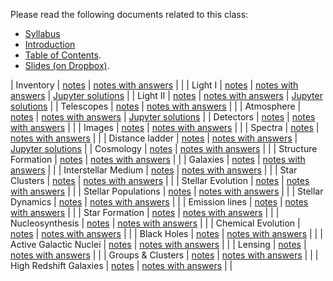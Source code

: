 Please read the following documents related to this class:

 * [Syllabus](pdf/syllabus.pdf)
 * [Introduction](pdf/intro.pdf) 
 * [Table of Contents](pdf/toc.pdf).
 * [Slides (on Dropbox)](https://www.dropbox.com/sh/97mr5mt9u6cyay8/AADPxv1XZh0k97chEPJr8hWFa?dl=0).

| Inventory | [notes](pdf/inventory.pdf) | [notes with answers](pdf/inventory-answers.pdf) | |
| Light I | [notes](pdf/light-1.pdf) | [notes with answers](pdf/light-1-answers.pdf) | [Jupyter solutions](https://nbviewer.jupyter.org/github/blanton144/exex/blob/master/docs/notebooks/light-1.ipynb) | 
| Light II | [notes](pdf/light-2.pdf) | [notes with answers](pdf/light-2-answers.pdf) | [Jupyter solutions](https://nbviewer.jupyter.org/github/blanton144/exex/blob/master/docs/notebooks/light-2.ipynb) |
| Telescopes | [notes](pdf/telescopes.pdf) | [notes with answers](pdf/telescopes-answers.pdf) | |
| Atmosphere | [notes](pdf/atmosphere.pdf) | [notes with answers](pdf/atmosphere-answers.pdf) | [Jupyter solutions](https://nbviewer.jupyter.org/github/blanton144/exex/blob/master/docs/notebooks/atmosphere.ipynb) |
| Detectors | [notes](pdf/detectors.pdf) | [notes with answers](pdf/detectors-answers.pdf) | |
| Images | [notes](pdf/images.pdf) | [notes with answers](pdf/images-answers.pdf) | |
| Spectra | [notes](pdf/spectra.pdf) | [notes with answers](pdf/spectra-answers.pdf) | |
| Distance ladder | [notes](pdf/distance-ladder.pdf) | [notes with answers](pdf/distance-ladder-answers.pdf) | [Jupyter solutions](https://nbviewer.jupyter.org/github/blanton144/exex/blob/master/docs/notebooks/distance-ladder.ipynb) |
| Cosmology | [notes](pdf/cosmology.pdf) | [notes with answers](pdf/cosmology-answers.pdf) | |
| Structure Formation | [notes](pdf/structure.pdf) | [notes with answers](pdf/structure-answers.pdf) | |
| Galaxies | [notes](pdf/galaxies.pdf) | [notes with answers](pdf/galaxies-answers.pdf) | |
| Interstellar Medium | [notes](pdf/ism.pdf) | [notes with answers](pdf/ism-answers.pdf) | |
| Star Clusters | [notes](pdf/stellar-clusters.pdf) | [notes with answers](pdf/stellar-clusters-answers.pdf) | |
| Stellar Evolution | [notes](pdf/stellar-evolution.pdf) | [notes with answers](pdf/stellar-evolution-answers.pdf) | |
| Stellar Populations | [notes](pdf/stellar-populations.pdf) | [notes with answers](pdf/stellar-populations-answers.pdf) | |
| Stellar Dynamics | [notes](pdf/dynamics.pdf) | [notes with answers](pdf/dynamics-answers.pdf) | |
| Emission lines | [notes](pdf/emission-line.pdf) | [notes with answers](pdf/emission-line-answers.pdf) | |
| Star Formation | [notes](pdf/star-formation.pdf) | [notes with answers](pdf/star-formation-answers.pdf) | |
| Nucleosynthesis | [notes](pdf/nucleosynthesis.pdf) | [notes with answers](pdf/nucleosynthesis-answers.pdf) | |
| Chemical Evolution | [notes](pdf/chemical-evolution.pdf) | [notes with answers](pdf/chemical-evolution-answers.pdf) | |
| Black Holes | [notes](pdf/black-holes.pdf) | [notes with answers](pdf/black-holes-answers.pdf) | |
| Active Galactic Nuclei | [notes](pdf/agn.pdf) | [notes with answers](pdf/agn-answers.pdf) | |
| Lensing | [notes](pdf/lensing.pdf) | [notes with answers](pdf/lensing-answers.pdf) | |
| Groups \& Clusters | [notes](pdf/groups.pdf) | [notes with answers](pdf/groups-answers.pdf) | |
| High Redshift Galaxies | [notes](pdf/high-redshift.pdf) | [notes with answers](pdf/high-redshift-answers.pdf) | |
